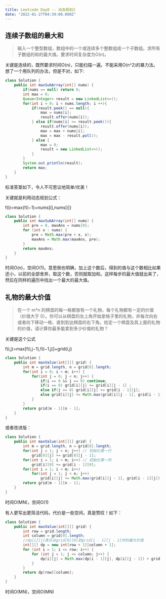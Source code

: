 ```yaml
---
title: Leetcode Day8 -- 动态规划2
date: "2022-01-27T04:39:00.000Z"
---
```


## 连续子数组的最大和

>输入一个整型数组，数组中的一个或连续多个整数组成一个子数组。求所有子数组的和的最大值。要求时间复杂度为O(n)。

关键是连续的，既然要求时间O(n)，只能扫描一遍。不能采用O(n^2)的暴力法。想了一个用队列的办法，但是不对，如下:

```java
class Solution {
    public int maxSubArray(int[] nums) {
        if(nums == null) return 0;
        int max = 0;
        Queue<Integer> result = new LinkedList<>();
        for(int i = 0; i < nums.length; i ++){
            if(result.peek() == null){
                max = nums[i];
                result.offer(nums[i]);
            } else if(nums[i] >= result.peek()){
                result.offer(nums[i]);
                max = max + nums[i];
                max = max - result.poll();
            } else {
                max = 0;
                result = new LinkedList<>();
            }
        }
        System.out.println(result);
        return max;
    }
}
```

标准答案如下，令人不可思议地简单/优美！

关键就是利用动态规划公式：

f(i)=max{f(i−1)+nums[i],nums[i]}

```java
class Solution {
    public int maxSubArray(int[] nums) {
        int pre = 0, maxAns = nums[0];
        for (int x : nums) {
            pre = Math.max(pre + x, x);
            maxAns = Math.max(maxAns, pre);
        }
        return maxAns;
    }
}
```
时间O(n)，空间O(1)。意思倒也明确，加上这个数后，得到的值与这个数相比如果还小，以前的全部舍弃，取这个数，否则就取加和。这样每步的最大值就出来了，然后在同样的遍历中找出一个最大的最大值。

## 礼物的最大价值

>在一个 m*n 的棋盘的每一格都放有一个礼物，每个礼物都有一定的价值（价值大于 0）。你可以从棋盘的左上角开始拿格子里的礼物，并每次向右或者向下移动一格、直到到达棋盘的右下角。给定一个棋盘及其上面的礼物的价值，请计算你最多能拿到多少价值的礼物？

关键是这个公式

f(i,j)=max[f(i,j−1),f(i−1,j)]+grid(i,j)

```java
class Solution {
    public int maxValue(int[][] grid) {
        int m = grid.length, n = grid[0].length;
        for(int i = 0; i < m; i++) {
            for(int j = 0; j < n; j++) {
                if(i == 0 && j == 0) continue;
                if(i == 0) grid[i][j] += grid[i][j - 1] ;
                else if(j == 0) grid[i][j] += grid[i - 1][j];
                else grid[i][j] += Math.max(grid[i][j - 1], grid[i - 1][j]);
            }
        }
        return grid[m - 1][n - 1];
    }
}
```

或者改进版：

```java
class Solution {
    public int maxValue(int[][] grid) {
        int m = grid.length, n = grid[0].length;
        for(int j = 1; j < n; j++) // 初始化第一行
            grid[0][j] += grid[0][j - 1];
        for(int i = 1; i < m; i++) // 初始化第一列
            grid[i][0] += grid[i - 1][0];
        for(int i = 1; i < m; i++)
            for(int j = 1; j < n; j++) 
                grid[i][j] += Math.max(grid[i][j - 1], grid[i - 1][j]);
        return grid[m - 1][n - 1];
    }
}
```
时间O(MN)，空间O(1)

有人更写出更简洁代码，代价是一些空间，真是赞叹！如下：

```java
class Solution {
    public int maxValue(int[][] grid) {
        int row = grid.length;
        int column = grid[0].length;
        //dp[i][j]表示从grid[0][0]到grid[i - 1][j - 1]时的最大价值
        int[][] dp = new int[row + 1][column + 1];
        for (int i = 1; i <= row; i++) {
            for (int j = 1; j <= column; j++) {
                dp[i][j] = Math.max(dp[i - 1][j], dp[i][j - 1]) + grid[i - 1][j - 1];
            }
        }
        return dp[row][column];
    }
}
```

时间O(MN)，空间O(MN)